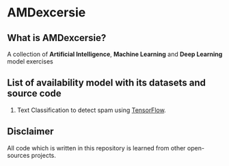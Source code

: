 # AMDexcersie

## What is AMDexcersie?

A collection of **Artificial Intelligence**, **Machine Learning** and **Deep Learning** model exercises

## List of availability model with its datasets and source code

1. Text Classification to detect spam using [TensorFlow](https://github.com/frentzen2003/AMDexcersie/tree/main/Text%20Classification%20To%20Detect%20Spam%20Using%20TensorFlow).

## Disclaimer

All code which is written in this repository is learned from other open-sources projects.
